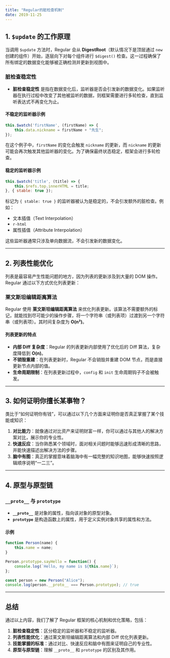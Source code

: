 ```yaml
---
title: "Regular的脏检查机制"
date: 2019-11-25
---
```


## 1. `$update` 的工作原理

当调用 `$update` 方法时，Regular 会从 **DigestRoot**（默认情况下是顶层通过 `new` 创建的组件）开始，逐层向下对每个组件进行 `$digest()` 检查。这一过程确保了所有绑定的数据变化能够被正确检测并更新到视图中。

### 脏检查稳定性

- **脏检查稳定性** 是指在数据变化后，监听器是否会引发新的数据变化。如果监听器在执行过程中改变了其他被监听的数据，则框架需要进行多轮检查，直到监听表达式不再变化为止。
  
#### 不稳定的监听器示例

```javascript
this.$watch('firstName', (firstName) => {
    this.data.nickname = firstName + "先生";
});
```

在这个例子中，`firstName` 的变化会触发 `nickname` 的更新，而 `nickname` 的更新可能会再次触发其他监听器的变化。为了确保最终状态稳定，框架会进行多轮检查。

#### 稳定的监听器示例

```javascript
this.$watch('title', (title) => {
    this.$refs.top.innerHTML = title;
}, { stable: true });
```

标记为 `{ stable: true }` 的监听器被认为是稳定的，不会引发额外的脏检查。例如：
- 文本插值（Text Interpolation）
- `r-html`
- 属性插值（Attribute Interpolation）

这些监听器通常只涉及单向数据流，不会引发新的数据变化。

---

## 2. 列表性能优化

列表是最容易产生性能问题的地方，因为列表的更新涉及到大量的 DOM 操作。Regular 通过以下方式优化列表更新：

### 莱文斯坦编辑距离算法

Regular 使用 **莱文斯坦编辑距离算法** 来优化列表更新。该算法不需要额外的标记，就能找到尽可能少的操作步骤，将一个字符串（或列表项）过渡到另一个字符串（或列表项）。其时间复杂度为 **O(n²)**。

#### 列表更新的特点

- **内部 Diff 复杂度**：Regular 的列表更新内部使用了优化后的 Diff 算法，复杂度降低到 **O(n)**。
- **不销毁重建**：在列表更新时，Regular 不会销毁并重建 DOM 节点，而是直接更新节点内部的值。
- **生命周期限制**：在列表更新过程中，`config` 和 `init` 生命周期钩子不会被触发。

---

## 3. 如何证明你擅长某事物？

类比于“如何证明你有钱”，可以通过以下几个方面来证明你是否真正掌握了某个技能或知识：

1. **对比能力**：就像通过对比资产来证明财富一样，你可以通过与其他人的解决方案对比，展示你的专业性。
2. **快速反应**：当你熟悉某个领域时，面对相关问题时能够迅速形成清晰的思路，并能快速描述出解决方法的步骤。
3. **脑中有图**：真正的掌握意味着脑海中有一幅完整的知识地图，能够快速按照逻辑顺序说明“一二三”。

---

## 4. 原型与原型链

### `__proto__` 与 `prototype`

- **`__proto__`** 是对象的属性，指向该对象的原型对象。
- **`prototype`** 是构造函数上的属性，用于定义实例对象共享的属性和方法。

#### 示例

```javascript
function Person(name) {
    this.name = name;
}

Person.prototype.sayHello = function() {
    console.log(`Hello, my name is ${this.name}`);
};

const person = new Person("Alice");
console.log(person.__proto__ === Person.prototype); // true
```

---

## 总结

通过以上内容，我们了解了 Regular 框架的核心机制和优化策略，包括：
1. **脏检查稳定性**：区分稳定的监听器和不稳定的监听器。
2. **列表性能优化**：通过莱文斯坦编辑距离算法和内部 Diff 优化列表更新。
3. **技能掌握的标准**：通过对比、快速反应和脑中有图来证明自己的专业性。
4. **原型与原型链**：理解 `__proto__` 和 `prototype` 的区别及其作用。
